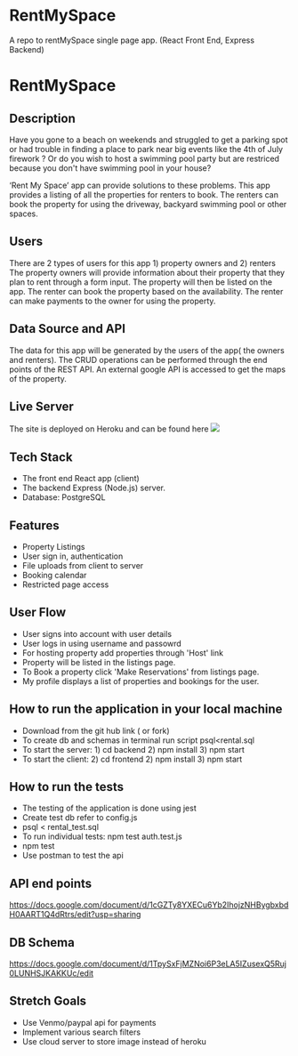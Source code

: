 # RentMySpace
A repo to rentMySpace single page app. (React Front End, Express Backend)


# RentMySpace
## Description
Have you gone to a beach on weekends and struggled to get a parking spot or 
had trouble in finding a place to park near big events like the 4th of July firework ? 
Or do you wish to host a swimming pool party but are restriced because you 
don't have swimming pool in your house? 

‘Rent My Space’ app can provide solutions to these problems. This app provides a 
listing of all the properties for renters to book. The renters can book the 
property for using the driveway, backyard swimming pool or other spaces.

## Users 
There are 2 types of users for this app 1) property owners and 2) renters
The property owners will provide information about their property that they 
plan to rent through a form input. The property will then be listed on the app. 
The renter can book the property based on the availability. The renter can  make 
payments to the owner for using the property. 

## Data Source and API
The data for this app will be generated by the users of the app( the owners and
renters). The CRUD operations can be performed through the end points of the REST API. An external google API is accessed to get the maps of the property.

## Live Server
The site is deployed on Heroku and can be found here [<img src="images/rentMySpace.png">](https://rentmyspace.surge.sh/)

## Tech Stack
* The front end React app (client)
* The backend Express (Node.js) server.
* Database: PostgreSQL 

## Features
* Property Listings
* User sign in, authentication
* File uploads from client to server
* Booking calendar
* Restricted page access

## User Flow
* User signs into account with user details
* User logs in using username and passowrd
* For hosting property add properties through 'Host' link
* Property will be listed in the listings page.
* To Book a property click 'Make Reservations' from listings page.
* My profile displays a list of properties and bookings for the user.

## How to run the application in your local machine
* Download from the git hub link ( or fork)
* To create db and schemas in terminal run script psql<rental.sql
* To start the server: 1) cd backend 2) npm install 3) npm start
* To start the client: 2) cd frontend 2) npm install 3) npm start


## How to run the tests
* The testing of the application is done using jest
* Create test db refer to config.js
* psql < rental_test.sql
* To run individual tests:  npm test auth.test.js 
* npm test
* Use postman to test the api

## API end points
https://docs.google.com/document/d/1cGZTy8YXECu6Yb2IhojzNHBygbxbdH0AART1Q4dRtrs/edit?usp=sharing


## DB Schema
https://docs.google.com/document/d/1TpySxFjMZNoi6P3eLA5IZusexQ5Ruj0LUNHSJKAKKUc/edit

## Stretch Goals
* Use Venmo/paypal api for payments
* Implement various search filters
* Use cloud server to store image instead of heroku

